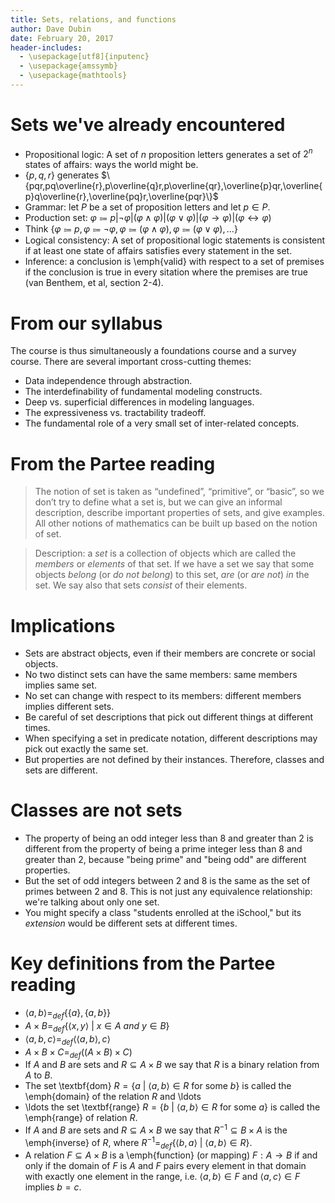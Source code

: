 ```yaml
---
title: Sets, relations, and functions
author: Dave Dubin
date: February 20, 2017
header-includes:
  - \usepackage[utf8]{inputenc}
  - \usepackage{amssymb}
  - \usepackage{mathtools}
---
```


# Sets we've already encountered

- Propositional logic: A set of $n$ proposition letters generates a set of $2^n$ states of affairs: ways the world might be.
- $\{p,q,r\}$ generates $\{pqr,pq\overline{r},p\overline{q}r,p\overline{qr},\overline{p}qr,\overline{p}q\overline{r},\overline{pq}r,\overline{pqr}\}$
- Grammar: let $P$ be a set of proposition letters and let $p \in P$. 
- Production set: $\varphi \Coloneqq p|\neg\varphi|(\varphi \wedge \varphi)|(\varphi \vee \varphi)|(\varphi \rightarrow \varphi)|(\varphi \leftrightarrow \varphi)$
- Think $\{\varphi \Coloneqq p, \varphi \Coloneqq \neg\varphi, \varphi \Coloneqq (\varphi \wedge \varphi), \varphi \Coloneqq (\varphi \vee \varphi),\ldots\}$
- Logical consistency: A set of propositional logic statements is consistent if
  at least one state of affairs satisfies every statement in 
  the set.
- Inference: a conclusion is \emph{valid} with respect to a set of premises if the conclusion
  is true in every sitation where the premises are true (van Benthem, et al, section 2-4).



# From our syllabus

The course is thus simultaneously a foundations course
and a survey course. There are several important cross-cutting
themes:

- Data independence through abstraction.
- The interdefinability of fundamental modeling constructs.
- Deep vs. superficial differences in modeling languages.
- The expressiveness vs. tractability tradeoff.
- The fundamental role of a very small set of inter-related concepts.

# From the Partee reading

> The notion of set is taken as “undefined”, “primitive”, or “basic”,
> so we don’t try to define what a set is, but we can give an informal
> description, describe important properties of sets, and give
> examples. All other notions of mathematics can be built up based on
> the notion of set.

> Description: a *set* is a collection of objects which are called the
> *members* or *elements* of that set. If we have a set we say that some
> objects *belong* (or *do not belong*) to this set, *are* (or *are
> not*) *in* the set. We say also that sets *consist* of their elements.

# Implications

- Sets are abstract objects, even if their members are concrete or
  social objects.
- No two distinct sets can have the same members: same members implies
  same set.
- No set can change with respect to its members: different members
  implies different sets.
- Be careful of set descriptions that pick out different things at
  different times.
- When specifying a set in predicate notation, different descriptions may
  pick out exactly the same set.
- But properties are not defined by their instances. Therefore, classes and
  sets are different.

# Classes are not sets

- The property of being an odd integer less than 8 and greater than 2
  is different from the property of being a prime integer less than 8
  and greater than 2, because "being prime" and "being odd" are different
  properties.
- But the set of odd integers between 2 and 8 is the same as the set
  of primes between 2 and 8. This is not just any equivalence
  relationship: we're talking about only one set.
- You might specify a class "students enrolled at the iSchool," but its
   *extension* would be different sets at different times.
   
# Key definitions from the Partee reading

- $\langle a,b \rangle =_{def} \{\{a\},\{a,b\}\}$
- $A \times B =_{def} \{\langle x,y \rangle\ |\ x \in A\ and\ y \in B\}$
- $\langle a,b,c \rangle =_{def} \langle\langle a,b \rangle,c\rangle$
- $A \times B \times C =_{def} ((A \times B) \times C)$
- If $A$ and $B$ are sets and $R \subseteq A \times B$ we say that $R$ is a binary relation from $A$ to $B$.
- The set \textbf{dom} $R = \{a\ |\ \langle a,b \rangle \in R$ for some $b\}$ is called the \emph{domain}
  of the relation $R$ and \ldots
- \ldots the set \textbf{range} $R = \{b\ |\ \langle a,b \rangle \in R$ for some $a\}$ is called the
   \emph{range} of relation $R$.
- If  $A$ and $B$ are sets and $R \subseteq A \times B$ we say that $R^{-1} \subseteq B \times A$ is the
  \emph{inverse} of $R$, where $R^{-1} =_{def} \{\langle b,a \rangle\ |\ \langle a,b \rangle \in R\}$.
- A relation $F \subseteq A \times B$ is a \emph{function} (or mapping) $F:A \rightarrow B$ if and only if
  the domain of $F$ is $A$ and $F$ pairs every element in that domain with exactly one element in the range,
  i.e. $\langle a,b \rangle \in F$ and $\langle a,c \rangle \in F$ implies $b = c$.
